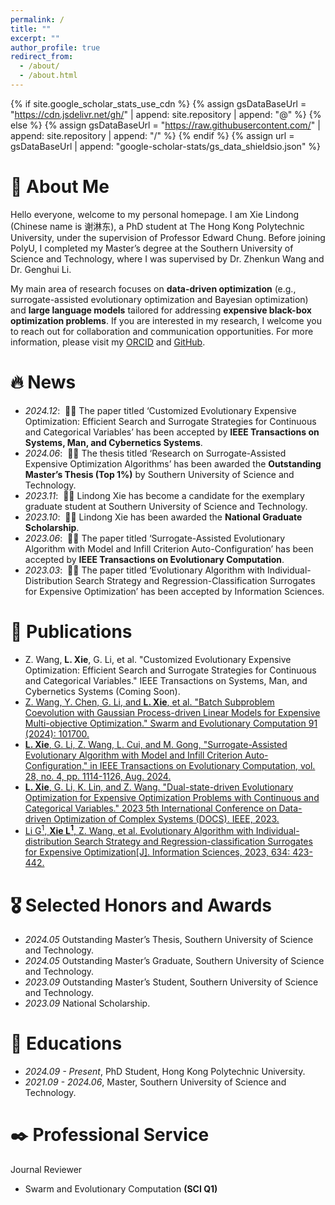 ```yaml
---
permalink: /
title: ""
excerpt: ""
author_profile: true
redirect_from: 
  - /about/
  - /about.html
---
```


{% if site.google_scholar_stats_use_cdn %}
{% assign gsDataBaseUrl = "https://cdn.jsdelivr.net/gh/" | append: site.repository | append: "@" %}
{% else %}
{% assign gsDataBaseUrl = "https://raw.githubusercontent.com/" | append: site.repository | append: "/" %}
{% endif %}
{% assign url = gsDataBaseUrl | append: "google-scholar-stats/gs_data_shieldsio.json" %}

<span class='anchor' id='about-me'></span>
# 🧐 About Me
Hello everyone, welcome to my personal homepage. I am Xie Lindong (Chinese name is 谢淋东), a PhD student at The Hong Kong Polytechnic University, under the supervision of Professor Edward Chung. Before joining PolyU, I completed my Master’s degree at the Southern University of Science and Technology, where I was supervised by Dr. Zhenkun Wang and Dr. Genghui Li.

My main area of research focuses on **data-driven optimization** (e.g., surrogate-assisted evolutionary optimization and Bayesian optimization) and **large language models** tailored for addressing **expensive black-box optimization problems**. If you are interested in my research, I welcome you to reach out for collaboration and communication opportunities. For more information, please visit my [ORCID](https://orcid.org/my-orcid?orcid=0009-0004-2497-2338) and [GitHub](https://github.com/ForrestXie9).


# 🔥 News
- *2024.12*: &nbsp;🎉🎉 The paper titled ‘Customized Evolutionary Expensive Optimization: Efficient Search and Surrogate Strategies for Continuous and Categorical Variables’ has been accepted by **IEEE Transactions on Systems, Man, and Cybernetics Systems**.
- *2024.06*: &nbsp;🎉🎉 The thesis titled ‘Research on Surrogate-Assisted Expensive Optimization Algorithms’ has been awarded the **Outstanding Master’s Thesis (Top 1%)** by Southern University of Science and Technology.
- *2023.11*: &nbsp;🎉🎉 Lindong Xie has become a candidate for the exemplary graduate student at Southern University of Science and Technology.
- *2023.10*: &nbsp;🎉🎉 Lindong Xie has been awarded the **National Graduate Scholarship**.
- *2023.06*: &nbsp;🎉🎉 The paper titled ‘Surrogate-Assisted Evolutionary Algorithm with Model and Infill Criterion Auto-Configuration’ has been accepted by **IEEE Transactions on Evolutionary Computation**.
- *2023.03*: &nbsp;🎉🎉 The paper titled ‘Evolutionary Algorithm with Individual-Distribution Search Strategy and Regression-Classification Surrogates for Expensive Optimization’ has been accepted by Information Sciences.


# 📝 Publications 

<!--#<div class='paper-box'><div class='paper-box-image'><div><div class="badge">CVPR 2016</div><img src='images/500x300.png' alt="sym" width="100%"></div></div>
#<div class='paper-box-text' markdown="1">

#[Deep Residual Learning for Image Recognition](https://openaccess.thecvf.com/content_cvpr_2016/papers/He_Deep_Residual_Learning_CVPR_2016_paper.pdf)

#**Kaiming He**, Xiangyu Zhang, Shaoqing Ren, Jian Sun

#[**Project**](https://scholar.google.com/citations?view_op=view_citation&hl=zh-CN&user=DhtAFkwAAAAJ&citation_for_view=DhtAFkwAAAAJ:ALROH1vI_8AC) <strong><span class='show_paper_citations' data='DhtAFkwAAAAJ:ALROH1vI_8AC'>#</span></strong>
#- Lorem ipsum dolor sit amet, consectetur adipiscing elit. Vivamus ornare aliquet ipsum, ac tempus justo dapibus sit amet. 
#</div>
#</div> -->
- Z. Wang, **L. Xie**, G. Li, et al. "Customized Evolutionary Expensive Optimization: Efficient Search and Surrogate Strategies for Continuous and Categorical Variables."  IEEE Transactions on Systems, Man, and Cybernetics Systems (Coming Soon).
- [Z. Wang, Y. Chen, G. Li, and **L. Xie**, et al. "Batch Subproblem Coevolution with Gaussian Process-driven Linear Models for Expensive Multi-objective Optimization." Swarm and Evolutionary Computation 91 (2024): 101700.](https://www.sciencedirect.com/science/article/pii/S2210650224002384)
- [**L. Xie**, G. Li, Z. Wang, L. Cui, and M. Gong, "Surrogate-Assisted Evolutionary Algorithm with Model and Infill Criterion Auto-Configuration," in IEEE Transactions on Evolutionary Computation, vol. 28, no. 4, pp. 1114-1126, Aug. 2024.](https://ieeexplore.ieee.org/abstract/document/10171212)
- [**L. Xie**, G. Li, K. Lin, and Z. Wang. "Dual-state-driven Evolutionary Optimization for Expensive Optimization Problems with Continuous and Categorical Variables." 2023 5th International Conference on Data-driven Optimization of Complex Systems (DOCS). IEEE, 2023.](https://ieeexplore.ieee.org/abstract/document/10294894)
- [Li G<sup>1</sup>, **Xie L<sup>1</sup>**, Z. Wang, et al. Evolutionary Algorithm with Individual-distribution Search Strategy and Regression-classification Surrogates for Expensive Optimization[J]. Information Sciences, 2023, 634: 423-442.](https://www.sciencedirect.com/science/article/pii/S0020025523004255)

# 🎖 Selected Honors and Awards
- *2024.05* Outstanding Master’s Thesis, Southern University of Science and Technology.
- *2024.05* Outstanding Master’s Graduate, Southern University of Science and Technology.
- *2023.09* Outstanding Master’s Student, Southern University of Science and Technology.
- *2023.09* National Scholarship.

# 📖 Educations
- *2024.09 - Present*, PhD Student, Hong Kong Polytechnic University. 
- *2021.09 - 2024.06*, Master, Southern University of Science and Technology.
  
# ✒️ Professional Service
Journal Reviewer
- Swarm and Evolutionary Computation  **(SCI Q1)**


